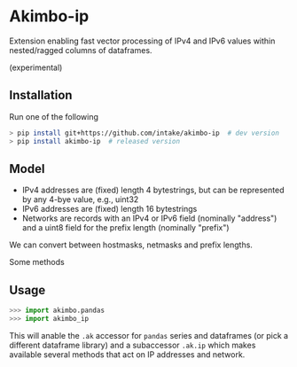 Akimbo-ip
=========

Extension enabling fast vector processing of IPv4 and IPv6 values
within nested/ragged columns of dataframes.

(experimental)

Installation
------------

Run one of the following

```bash
> pip install git+https://github.com/intake/akimbo-ip  # dev version
> pip install akimbo-ip  # released version
```

Model
-----

- IPv4 addresses are (fixed) length 4 bytestrings, but can be represented
  by any 4-bye value, e.g., uint32
- IPv6 addresses are (fixed) length 16 bytestrings
- Networks are records with an IPv4 or IPv6 field (nominally "address") and
  a uint8 field for the prefix length (nominally "prefix")

We can convert between hostmasks, netmasks and prefix lengths.

Some methods 

Usage
-----

```python
>>> import akimbo.pandas
>>> import akimbo_ip
```

This will anable the ``.ak`` accessor for ``pandas`` series and dataframes
(or pick a different dataframe library) and a subaccessor ``.ak.ip`` which
makes available several methods that act on IP addresses and network.
